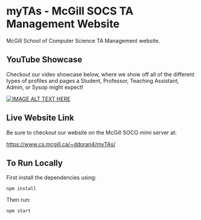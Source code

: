 # myTAs - McGill SOCS TA Management Website

McGill School of Computer Science TA Management website.

## YouTube Showcase

Checkout our video showcase below, where we show off all of the different types of profiles and pages a Student, Professor, Teaching Assistant, Admin, or Sysop might expect!

[![IMAGE ALT TEXT HERE](https://user-images.githubusercontent.com/63019625/163755238-722b80f6-92fb-41a2-aabb-62c9565524bd.png)](https://www.youtube.com/watch?v=WDr4sWE_l8Q)

## Live Website Link

Be sure to checkout our website on the McGill SOCO mimi server at: 

https://www.cs.mcgill.ca/~ddoran4/myTAs/

## To Run Locally

First install the dependencies using:

    npm install

Then run:

    npm start
